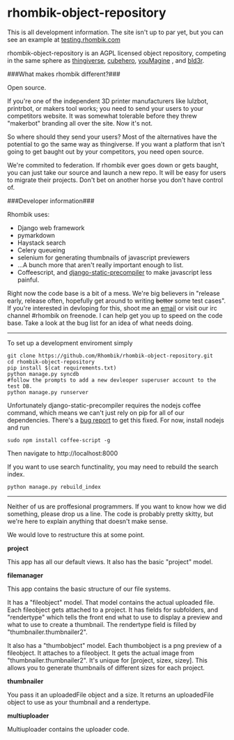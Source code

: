 rhombik-object-repository
=============


This is all development information. The site isn't up to par yet, but you can see an example at [testing.rhombik.com](http://testing.rhombik.com)

rhombik-object-repository is an AGPL licensed object repository, competing in the same sphere as [thingiverse](http://thingiverse.com), [cubehero](http://cubehero.com), [youMagine](http://www.youmagine.com)
, and [bld3r](http://bld3r.com).

###What makes rhombik different?###

Open source.

If you're one of the independent 3D printer manufacturers like lulzbot, printrbot, or makers tool works; you need to send your users to your competitors website. It was somewhat tolerable before they threw "makerbot" branding all over the site. Now it's not.

So where should they send your users? Most of the alternatives have the potential to go the same way as thingiverse. If you want a platform that isn't going to get baught out by your competitors, you need open source.

We're commited to federation. If rhombik ever goes down or gets baught, you can just take our source and launch a new repo. It will be easy for users to migrate their projects. Don't bet on another horse you don't have control of.

###Developer information###

Rhombik uses:

 * Django web framework
 * pymarkdown
 * Haystack search
 * Celery queueing
 * selenium for generating thumbnails of javascript previewers
 * ...A bunch more that aren't really important enough to list.
 * Coffeescript, and [django-static-precompiler](https://github.com/andreyfedoseev/django-static-precompiler) to make javascript less painful.


Right now the code base is a bit of a mess. We're big believers in "release early, release often, hopefully get around to writing ~~better~~ some test cases". If you're interested in devloping for this, shoot me an [email](mailto://traverse.da@gmail.com) or visit our irc channel #rhombik on freenode. I can help get you up to speed on the code base. Take a look at the bug list for an idea of what needs doing.

---
To set up a development enviroment simply

    git clone https://github.com/Rhombik/rhombik-object-repository.git
    cd rhombik-object-repository
    pip install $(cat requirements.txt)
    python manage.py syncdb
    #follow the prompts to add a new devleoper superuser account to the test DB.
    python manage.py runserver

Unfortunately django-static-precompiler requires the nodejs coffee command, which means we can't just rely on pip for all of our dependencies. There's a [bug report](https://github.com/andreyfedoseev/django-static-precompiler/issues/16) to get this fixed. For now, install nodejs and run

    sudo npm install coffee-script -g

Then navigate to http://localhost:8000

If you want to use search functinality, you may need to rebuild the search index.

    python manage.py rebuild_index

---

Neither of us are proffesional programmers. If you want to know how we did something, please drop us a line. The code is probably pretty skitty, but we're here to explain anything that doesn't make sense.

We would love to restructure this at some point.

**project**

This app has all our default views. It also has the basic "project" model.

**filemanager**

This app contains the basic structure of our file systems. 

It has a "fileobject" model. That model contains the actual uploaded file. Each fileobject gets attached to a project. It has fields for subfolders, and "rendertype" which tells the front end what to use to display a preview and what to use to create a thumbnail. The rendertype field is filled by "thumbnailer.thumbnailer2".

It also has a "thumbobject" model. Each thumbobject is a png preview of a fileobject. It attaches to a fileobject. It gets the actual image from "thumbnailer.thumbnailer2". It's unique for [project, sizex, sizey]. This allows you to generate thumbnails of different sizes for each project.

**thumbnailer**

You pass it an uploadedFile object and a size. It returns an uploadedFile object to use as your thumbnail and a rendertype.

**multiuploader**

Multiuploader contains the uploader code.



